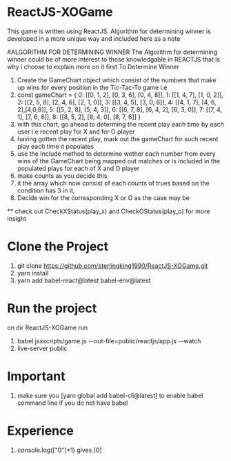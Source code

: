 # ReactJS-XOGame
This game is written using ReactJS. Algorithm for determining winner is developed in a more unique way and included here as a note

#ALGORITHM FOR DETERMINING WINNER
The Algorithm for determining winner could be of more interest to those knowledgable in REACTJS that is why i choose to explain more
on it first
To Determine Winner
1. Create the GameChart object which consist of the numbers that make up wins for every position in the Tic-Tac-To game i.e
2. const gameChart = {
    0: [[0, 1, 2], [0, 3, 6], [0, 4, 8]],
    1: [[1, 4, 7], [1, 0, 2]],
    2: [[2, 5, 8], [2, 4, 6], [2, 1, 0]],
    3: [[3, 4, 5], [3, 0, 6]],
    4: [[4, 1, 7], [4, 6, 2],[4,0,8]],
    5: [[5, 2, 8], [5, 4, 3]],
    6: [[6, 7, 8], [6, 4, 2], [6, 3, 0]],
    7: [[7, 4, 1], [7, 6, 8]],
    8: [[8, 5, 2], [8, 4, 0], [8, 7, 6]]
}
3. with this chart, go ahead to determing the recent play each time by each user i.e recent play for X and for O player
4. having gotten the recent play, mark out the gameChart for such recent play each time it populates
5. use the Include method to determine wether each number from every wins of the GameChart being mapped out matches or is included
   in the populated plays for each of X and O player
6. make counts as you decide this
7. it the array which now consist of each counts of trues based on the condition has 3 in it,
8. Decide win for the corresponding X or O as the case may be

** check out CheckXStatus(play_x) and CheckOStatus(play_o) for more insight

# Clone the Project
1. git clone https://github.com/sterlingking1990/ReactJS-XOGame.git
2. yarn install
3. yarn add babel-react@latest babel-env@latest

# Run the project
on dir ReactJS-XOGame run
1. babel jsxscripts/game.js --out-file=public/reactjs/app.js --watch
2. live-server public

# Important
1. make sure you [yarn global add babel-cli@latest] to enable babel command line if you do not have babel

# Experience
1. console.log(["0"]*1) gives [0]



